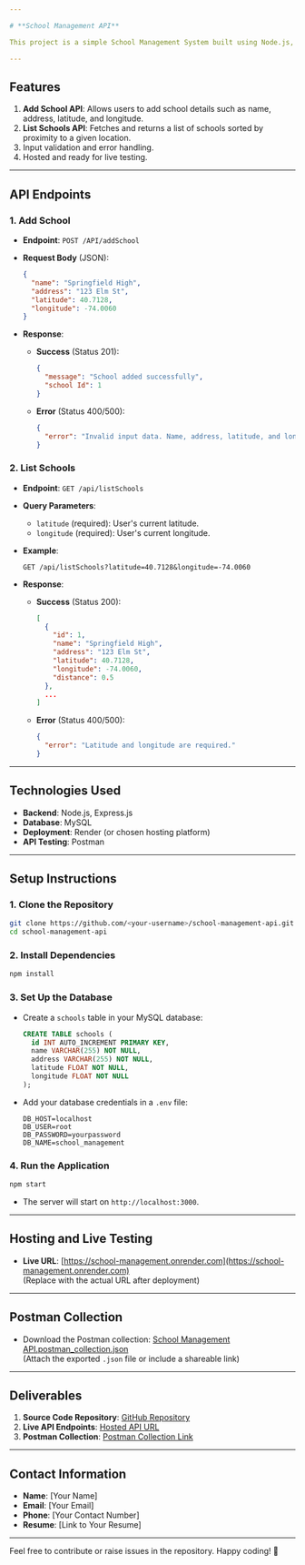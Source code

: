 ```yaml
---

# **School Management API**

This project is a simple School Management System built using Node.js, Express.js, and MySQL. The API provides endpoints for adding new schools and retrieving a list of schools sorted by their proximity to a user-specified location.

---
```


## **Features**   

1. **Add School API**: Allows users to add school details such as name, address, latitude, and longitude.
2. **List Schools API**: Fetches and returns a list of schools sorted by proximity to a given location.
3. Input validation and error handling.
4. Hosted and ready for live testing.

---

## **API Endpoints**

### 1. **Add School**

- **Endpoint**: `POST /API/addSchool`
- **Request Body** (JSON):

  ```json
  {
    "name": "Springfield High",
    "address": "123 Elm St",
    "latitude": 40.7128,
    "longitude": -74.0060
  }
  ```

- **Response**:
  - **Success** (Status 201):

    ```json
    {
      "message": "School added successfully",
      "school Id": 1
    }
    ```

  - **Error** (Status 400/500):

    ```json
    {
      "error": "Invalid input data. Name, address, latitude, and longitude are required."
    }
    ```

### 2. **List Schools**

- **Endpoint**: `GET /api/listSchools`
- **Query Parameters**:
  - `latitude` (required): User's current latitude.
  - `longitude` (required): User's current longitude.
- **Example**:

  ```
  GET /api/listSchools?latitude=40.7128&longitude=-74.0060
  ```

- **Response**:
  - **Success** (Status 200):

    ```json
    [
      {
        "id": 1,
        "name": "Springfield High",
        "address": "123 Elm St",
        "latitude": 40.7128,
        "longitude": -74.0060,
        "distance": 0.5
      },
      ...
    ]
    ```

  - **Error** (Status 400/500):

    ```json
    {
      "error": "Latitude and longitude are required."
    }
    ```

---

## **Technologies Used**

- **Backend**: Node.js, Express.js
- **Database**: MySQL
- **Deployment**: Render (or chosen hosting platform)
- **API Testing**: Postman

---

## **Setup Instructions**

### 1. **Clone the Repository**

```bash
git clone https://github.com/<your-username>/school-management-api.git
cd school-management-api
```

### 2. **Install Dependencies**

```bash
npm install
```

### 3. **Set Up the Database**

- Create a `schools` table in your MySQL database:

  ```sql
  CREATE TABLE schools (
    id INT AUTO_INCREMENT PRIMARY KEY,
    name VARCHAR(255) NOT NULL,
    address VARCHAR(255) NOT NULL,
    latitude FLOAT NOT NULL,
    longitude FLOAT NOT NULL
  );
  ```

- Add your database credentials in a `.env` file:

  ```
  DB_HOST=localhost
  DB_USER=root
  DB_PASSWORD=yourpassword
  DB_NAME=school_management
  ```

### 4. **Run the Application**

```bash
npm start
```

- The server will start on `http://localhost:3000`.

---

## **Hosting and Live Testing**

- **Live URL**: [https://school-management.onrender.com](https://school-management.onrender.com)  
  (Replace with the actual URL after deployment)

---

## **Postman Collection**

- Download the Postman collection: [School Management API.postman_collection.json](#)  
  (Attach the exported `.json` file or include a shareable link)

---

## **Deliverables**

1. **Source Code Repository**: [GitHub Repository](https://github.com/<your-username>/school-management-api)  
2. **Live API Endpoints**: [Hosted API URL](https://school-management.onrender.com)  
3. **Postman Collection**: [Postman Collection Link](#)  

---

## **Contact Information**

- **Name**: [Your Name]  
- **Email**: [Your Email]  
- **Phone**: [Your Contact Number]  
- **Resume**: [Link to Your Resume]  

---

Feel free to contribute or raise issues in the repository. Happy coding! 🚀
